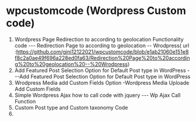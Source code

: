 # wpcustomcode  (Wordpress Custom code)
1. Wordpress   Page  Redirection to according to geolocation  Functionality code --- Redirection Page to according to geolocation -- Wrodpress( url :https://github.com/gini12122021/wpcustomcode/blob/e1ab21060e151e8f8c2a0ae49f696a228ed0fa63/Redirection%20Page%20to%20according%20to%20geolocation%20--%20Wrodpress)
2. Add Featured Post Selection Option for Default Post type in WordPress  ---Add Featured Post Selection Option for Default Post type in WordPress
3. Wrodpress Media add Custom Fields Option  -Wordpress Media Uploade Add Custom Fields
4. Simple Wordpress Ajax how to call code with jquery --- Wp Ajax Call Function
5. Custom Post type and Custom taxonomy Code 
6. 
